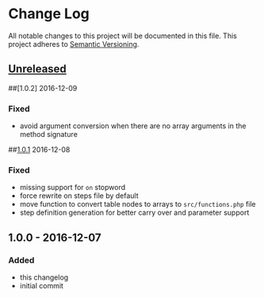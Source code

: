 # Change Log
All notable changes to this project will be documented in this file.
This project adheres to [Semantic Versioning](http://semver.org/).

## [Unreleased][unreleased]

##[1.0.2] 2016-12-09
### Fixed
- avoid argument conversion when there are no array arguments in the method signature

##[1.0.1] 2016-12-08
### Fixed
- missing support for `on` stopword
- force rewrite on steps file by default
- move function to convert table nodes to arrays to `src/functions.php` file
- step definition generation for better carry over and parameter support

## 1.0.0 - 2016-12-07
### Added
- this changelog
- initial commit

[unreleased]: https://github.com/lucatume/codeception-steppify/compare/1.0.1...HEAD
[1.0.1]: https://github.com/lucatume/codeception-steppify/compare/1.0.0...1.0.1

